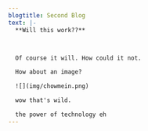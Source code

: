 ```yaml
---
blogtitle: Second Blog
text: |-
  **Will this work??**



  Of course it will. How could it not.

  How about an image?

  ![](img/chowmein.png)

  wow that's wild.

  the power of technology eh
---
```

